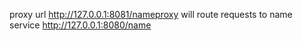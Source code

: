 proxy url  http://127.0.0.1:8081/nameproxy will route requests to name service http://127.0.0.1:8080/name
